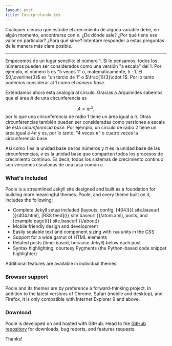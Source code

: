 ```yaml
---
layout: post
title: Interpretando $e$
---
```


Cualquier ciencia que estudie el crecimiento de alguna variable debe, en algún momento, encontrarse con $e$. ¿De dónde sale? ¿Por qué tiene ese valor en particular? ¿Para qué sirve? Intentaré responder a estas preguntas de la manera más clara posible.

-----

Empecemos de un lugar sencillo: el número $1$. Si lo pensamos, todos los números pueden ser considerados como una versión "a escala" del $1$. Por ejemplo, el número 5 es "5 veces 1" o, matemáticamente, $5\cdot 1$. El $0,\overline{3}$ es "un tercio de 1" o $\frac{1}{3}\cdot 1$. Por lo tanto podemos considerar al $1$ como el *número base*.

Extendamos ahora esta analogía al círculo. Gracias a Arquímides sabemos que el área $A$ de una circunferencia es

$$
	A=\pi r^2,
$$
por lo que una circunferencia de radio 1 tiene un área igual a $\pi$. Otras circunferencias también pueden ser consideradas como versiones a escala de ésta *circunferencia base*. Por ejemplo, un círculo de radio 2 tiene un área igual a $4\pi$ y es, por lo tanto, "4 veces $\pi$" o cuatro veces la circunferencia base.

Así como $1$ es la unidad base de los números y $\pi$ es la unidad base de las circunferencias, $e$ es la unidad base que comparten todos los procesos de crecimiento continuo. Es decir, todos los sistemas de crecimiento continuo son versiones escaladas de una tasa común $e$.

### What's included

Poole is a streamlined Jekyll site designed and built as a foundation for building more meaningful themes. Poole, and every theme built on it, includes the following:

* Complete Jekyll setup included (layouts, config, [404]({{ site.baseurl }}/404.html), [RSS feed]({{ site.baseurl }}/atom.xml), posts, and [example page]({{ site.baseurl }}/about))
* Mobile friendly design and development
* Easily scalable text and component sizing with `rem` units in the CSS
* Support for a wide gamut of HTML elements
* Related posts (time-based, because Jekyll) below each post
* Syntax highlighting, courtesy Pygments (the Python-based code snippet highlighter)

Additional features are available in individual themes.

### Browser support

Poole and its themes are by preference a forward-thinking project. In addition to the latest versions of Chrome, Safari (mobile and desktop), and Firefox, it is only compatible with Internet Explorer 9 and above.

### Download

Poole is developed on and hosted with GitHub. Head to the <a href="https://github.com/poole/poole">GitHub repository</a> for downloads, bug reports, and features requests.

Thanks!
